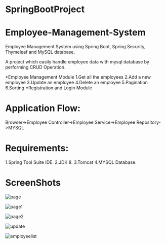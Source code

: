 # SpringBootProject
#                       Employee-Management-System
Employee Management System using Spring Boot, Spring Security, Thymeleaf and MySQL database.
 
A project which easily handle employee data with mysql database by performing CRUD Operation.

*Employee Management Module
  1.Get all the employees
  2.Add a new employee
  3.Update an employee
  4.Delete an employee
  5.Pagination
  6.Sorting 
*Registration and Login Module

# Application Flow:
   Browser->Employee Controller->Employee Service->Employee Repository->MYSQL
# Requirements:
  1.Spring Tool Suite IDE.
  2.JDK 8.
  3.Tomcat
  4.MYSQL Database.
# ScreenShots
![page](https://user-images.githubusercontent.com/77242981/131798810-a073d962-f2f2-4ad8-ad84-acaf474a82d5.jpeg)

![page1](https://user-images.githubusercontent.com/77242981/131798829-a92bffea-6943-4492-8182-54398e52c9d1.jpeg)

![page2](https://user-images.githubusercontent.com/77242981/131798846-8f98eb5d-a361-4c12-8e39-e76f4ef146bf.jpeg)

![update](https://user-images.githubusercontent.com/77242981/131798868-d5067260-cda3-47ee-81b4-d0add17b74f7.jpeg)

![employeelist](https://user-images.githubusercontent.com/77242981/131798888-bf08174a-f81b-4825-b949-b4c4b57d6f81.jpeg)

    
   
     
